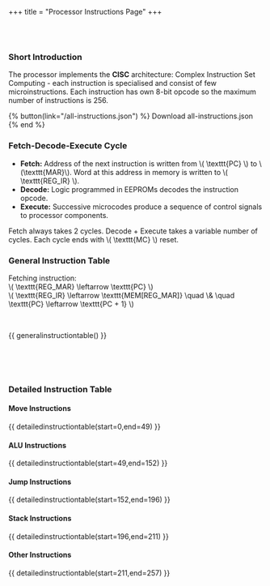 +++
title = "Processor Instructions Page"
+++

<br><br>

### Short Introduction
The processor implements the **CISC** architecture: Complex Instruction Set Computing - each instruction is specialised and consist of few microinstructions. Each instruction has own 8-bit opcode so the maximum number of instructions is 256.

{% button(link="/all-instructions.json") %}
    Download all-instructions.json
{% end %}

### Fetch-Decode-Execute Cycle
- **Fetch:** Address of the next instruction is written from \\( \texttt{PC} \\) to \\(\texttt{MAR}\\). Word at this address in memory is written to \\( \texttt{REG_IR} \\).
- **Decode:** Logic programmed in EEPROMs decodes the instruction opcode.
- **Execute:** Successive microcodes produce a sequence of control signals to processor components.

Fetch always takes 2 cycles. Decode + Execute takes a variable number of cycles.
Each cycle ends with \\( \texttt{MC} \\) reset.

### General Instruction Table
Fetching instruction:  
\\( \texttt{REG_MAR} \leftarrow \texttt{PC} \\)  
\\( \texttt{REG_IR} \leftarrow \texttt{MEM[REG_MAR]} \quad \\& \quad \texttt{PC} \leftarrow \texttt{PC + 1} \\)

<br>

{{ generalinstructiontable() }}

<br><br><br>

### Detailed Instruction Table
#### Move Instructions
{{ detailedinstructiontable(start=0,end=49) }}

#### ALU Instructions
{{ detailedinstructiontable(start=49,end=152) }}

#### Jump Instructions
{{ detailedinstructiontable(start=152,end=196) }}

#### Stack Instructions
{{ detailedinstructiontable(start=196,end=211) }}

#### Other Instructions
{{ detailedinstructiontable(start=211,end=257) }}